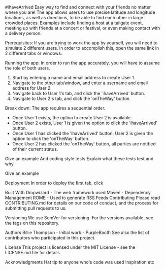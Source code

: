 #ihaveArrived
Easy way to find and connect with your friends no matter where you are! 
The app allows users to use precise latitude and longitude locations, as well as directions, to be able to find each other in large crowded places. 
Examples include finding a host at a tailgate event, meeting up with friends at a concert or festival, or even making contact with a delivery person. 

Prerequisites:
If you are trying to work the app by yourself, you will need to simulate 2 different users. In order to accomplish this, open the same link in 2 different tabs or windows.

Running the app:
In order to run the app accurately, you will have to assume the role of both users. 
1. Start by entering a name and email address to create User 1. 
2. Navigate to the other tab/window, and enter a username and email address for User 2.
3. Navigate back to User 1's tab, and click the 'ihaveArrived' button. 
4. Navigate to User 2's tab, and click the 'onTheWay' button.

Break down:
The app requires a sequential order. 
- Once User 1 exists, the  option to create User 2 is available. 
- Once User 2 exists, User 1 is given the option to click the 'ihaveArrived' button.
- Once User 1 has clicked the 'ihaveArrived' button, User 2 is given the option to click the 'onTheWay' button. 
- Once User 2 has clicked the 'onTheWay' button, all parties are notified of their current status. 


Give an example
And coding style tests
Explain what these tests test and why

Give an example

Deployment
In order to deploy the first tab, click 

Built With
Dropwizard - The web framework used
Maven - Dependency Management
ROME - Used to generate RSS Feeds
Contributing
Please read CONTRIBUTING.md for details on our code of conduct, and the process for submitting pull requests to us.

Versioning
We use SemVer for versioning. For the versions available, see the tags on this repository.

Authors
Billie Thompson - Initial work - PurpleBooth
See also the list of contributors who participated in this project.

License
This project is licensed under the MIT License - see the LICENSE.md file for details

Acknowledgments
Hat tip to anyone who's code was used
Inspiration
etc
